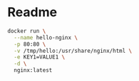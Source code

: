 # Readme

```bash
docker run \
  --name hello-nginx \
  -p 80:80 \
  -v /tmp/hello:/usr/share/nginx/html \
  -e KEY1=VALUE1 \
  -d \
  nginx:latest
```



